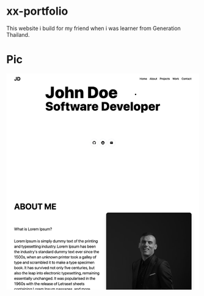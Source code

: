 # xx-portfolio
This website i build for my friend when i was learner from Generation Thailand.

# Pic
![Demo](https://github.com/sdsarun/xx-portfolio/blob/main/public/demo-project.png)
